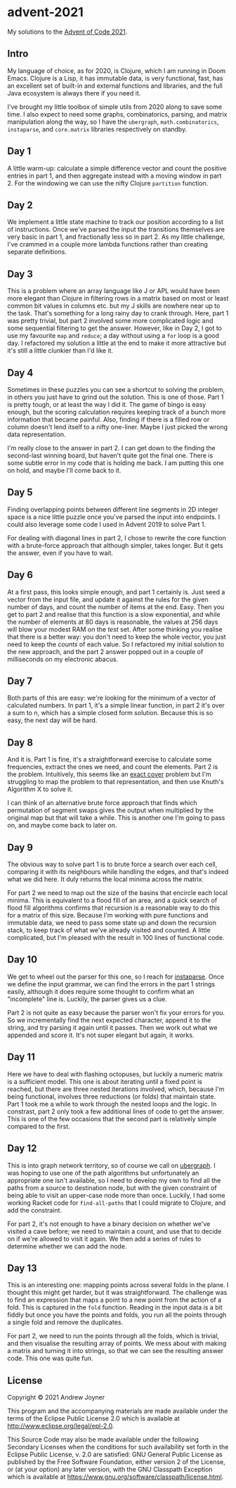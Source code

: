 # advent-2021

My solutions to the [Advent of Code 2021](https://adventofcode.com/2021).

## Intro

My language of choice, as for 2020, is Clojure, which I am running in Doom Emacs. 
Clojure is a Lisp, it has immutable data, is very functional, fast, has an excellent set of
built-in and external functions and libraries, and the full Java ecosystem is always there if you need it. 

I've brought my little toolbox of simple utils from 2020 along to save some time. 
I also expect to need some graphs, combinatorics, parsing, and matrix manipulation along the way, so I have the `ubergraph`, `math.combinatorics`, `instaparse`, and `core.matrix` libraries respectively on standby.

## Day 1

A little warm-up: calculate a simple difference vector and count the positive
entries in part 1, and then aggregate instead with a moving window in part 2.
For the windowing we can use the nifty Clojure `partition` function.

## Day 2

We implement a little state machine to track our position according to a list of instructions.
Once we've parsed the input the transitions themselves are very basic in part 1, and fractionally less so in part 2. 
As my little challenge, I've crammed in a couple more lambda functions rather than creating separate definitions.

## Day 3

This is a problem where an array language like J or APL would have been more elegant than Clojure in filtering rows in a matrix based on most or least common bit values in columns etc. but my J skills are nowhere near up to the task. 
That's something for a long rainy day to crank through.
Here, part 1 was pretty trivial, but part 2 involved some more complicated logic and some sequential filtering to get the answer.
However, like in Day 2, I got to use my favourite `map` and `reduce`; a day without using a `for` loop is a good day.
I refactored my solution a little at the end to make it more attractive but it's still a little clunkier than I'd like it. 

## Day 4

Sometimes in these puzzles you can see a shortcut to solving the problem, in others you just have to grind out the solution. This is one of those. 
Part 1 is pretty tough, or at least the way I did it. The game of bingo is easy enough, but the scoring calculation requires keeping track of a bunch more information that became painful. 
Also, finding if there is a filled row or column doesn't lend itself to a nifty one-liner. Maybe I just picked the wrong data representation.

I'm really close to the answer in part 2. 
I can get down to the finding the second-last winning board, but haven't quite got the final one. 
There is some subtle error in my code that is holding me back. 
I am putting this one on hold, and maybe I'll come back to it.

## Day 5

Finding overlapping points between different line segments in 2D integer space is a nice little puzzle once you've parsed the input into endpoints. 
I could also leverage some code I used in Advent 2019 to solve Part 1.

For dealing with diagonal lines in part 2, I chose to rewrite the core function with a brute-force approach that although simpler, takes longer. But it gets the answer, even if you have to wait.

## Day 6

At a first pass, this looks simple enough, and part 1 certainly is. Just seed a vector from the input file, and update it against the rules for the given number of days, and count the number of items at the end. Easy. Then you get to part 2 and realise that this function is a slow exponential, and while the number of elements at 80 days is reasonable, the values at 256 days will blow your modest RAM on the _test_ set. After some thinking you realise that there is a better way: you don't need to keep the whole vector, you just need to keep the _counts_ of each value. So I refactored my initial solution to the new approach, and the part 2 answer popped out in a couple of milliseconds on my electronic abacus.

## Day 7

Both parts of this are easy: we're looking for the minimum of a vector of calculated numbers. In part 1, it's a simple linear function, in part 2 it's over a sum to n, which has a simple closed form solution. Because this is so easy, the next day will be hard.

## Day 8

And it is. Part 1 is fine, it's a straightforward exercise to calculate some frequencies, extract the ones we need, and count the elements. Part 2 is the problem. Intuitively, this seems like an [exact cover](https://en.wikipedia.org/wiki/Exact_cover) problem but I'm struggling to map the problem to that representation, and then use Knuth's Algorithm X to solve it. 

I can think of an alternative brute force approach that finds which permutation of segment swaps gives the output when multiplied by the original map but that will take a while. This is another one I'm going to pass on, and maybe come back to later on.

## Day 9

The obvious way to solve part 1 is to brute force a search over each cell, comparing it with its neighbours while handling the edges, and that's indeed what we did here. It duly returns the local minima across the matrix.

For part 2 we need to map out the size of the basins that encircle each local minima. This is equivalent to a flood fill of an area, and a quick search of flood fill algorithms confirms that recursion is a reasonable way to do this for a matrix of this size. Because I'm working with pure functions and immutable data, we need to pass some state up and down the recursion stack, to keep track of what we've already visited and counted. A little complicated, but I'm pleased with the result in 100 lines of functional code.

## Day 10

We get to wheel out the parser for this one, so I reach for [instaparse](https://github.com/engelberg/instaparse). Once we define the input grammar, we can find the errors in the part 1 strings easily, although it does require some thought to confirm what an "incomplete" line is. Luckily, the parser gives us a clue.

Part 2 is not quite as easy because the parser won't fix your errors for you. So we incrementally find the next expected character, append it to the string, and try parsing it again until it passes. Then we work out what we appended and score it.
It's not super elegant but again, it works.

## Day 11

Here we have to deal with flashing octopuses, but luckily a numeric matrix is a sufficient model. 
This one is about iterating until a fixed point is reached, but there are three nested iterations involved, which, because I'm being functional, involves three reductions (or folds) that maintain state. 
Part 1 took me a while to work through the nested loops and the logic. 
In constrast, part 2 only took a few additional lines of code to get the answer. 
This is one of the few occasions that the second part is relatively simple compared to the first.

## Day 12

This is into graph network territory, so of course we call on [ubergraph](https://github.com/Engelberg/ubergraph). 
I was hoping to use one of the path algorithms but unfortunately an appropriate one isn't available, so I need to develop my own to find all the paths from a source to destination node, but with the given constraint of being able to visit an upper-case node more than once. 
Luckily, I had some working Racket code for `find-all-paths` that I could migrate to Clojure, and add the constraint.

For part 2, it's not enough to have a binary decision on whether we've visited a cave before; we need to maintain a count, and use that to decide on if we're allowed to visit it again. We then add a series of rules to determine whether we can add the node.

## Day 13

This is an interesting one: mapping points across several folds in the plane. I thought this might get harder, but it was straightforward. The challenge was to find an expression that maps a point to a new point from the action of a fold. This is captured in the `fold` function. Reading in the input data is a bit fiddly but once you have the points and folds, you run all the points through a single fold and remove the duplicates. 

For part 2, we need to run the points through all the folds, which is trivial, and then visualise the resulting array of points. We mess about with making a matrix and turning it into strings, so that we can see the resulting answer code.
This one was quite fun.

## License

Copyright © 2021 Andrew Joyner

This program and the accompanying materials are made available under the
terms of the Eclipse Public License 2.0 which is available at
http://www.eclipse.org/legal/epl-2.0.

This Source Code may also be made available under the following Secondary
Licenses when the conditions for such availability set forth in the Eclipse
Public License, v. 2.0 are satisfied: GNU General Public License as published by
the Free Software Foundation, either version 2 of the License, or (at your
option) any later version, with the GNU Classpath Exception which is available
at https://www.gnu.org/software/classpath/license.html.
